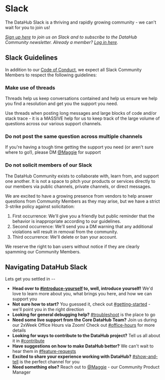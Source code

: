# Slack

The DataHub Slack is a thriving and rapidly growing community - we can't wait for you to join us!

_[Sign up here](https://slack.datahubproject.io) to join us on Slack and to subscribe to the DataHub Community newsletter. Already a member? [Log in here](https://slack.datahubproject.io)._

## Slack Guidelines

In addition to our [Code of Conduct](CODE_OF_CONDUCT.md), we expect all Slack Community Members to respect the following guidelines:

### Make use of threads

Threads help us keep conversations contained and help us ensure we help you find a resolution and get you the support you need.

Use threads when posting long messages and large blocks of code and/or stack trace - it is a MASSIVE help for us to keep track of the large volume of questions across our various support channels.

### Do not post the same question across multiple channels

If you're having a tough time getting the support you need (or aren't sure where to go!), please DM [@Maggie](https://datahubspace.slack.com/team/U0121TRV0FL) for support

### Do not solicit members of our Slack

The DataHub Community exists to collaborate with, learn from, and support one another. It is not a space to pitch your products or services directly to our members via public channels, private channels, or direct messages.

We are excited to have a growing presence from vendors to help answer questions from Community Members as they may arise, but we have a strict 3-strike policy against solicitation:

1. First occurrence: We'll give you a friendly but public reminder that the behavior is inappropriate according to our guidelines.
2. Second occurrence: We'll send you a DM warning that any additional violations will result in removal from the community.
3. Third occurrence: We'll delete or ban your account.

We reserve the right to ban users without notice if they are clearly spamming our Community Members.

## Navigating DataHub Slack

Lets get you settled in --

- **Head over to [#introduce-yourself](https://datahubspace.slack.com/archives/C01PU1K6GDP) to, well, introduce yourself!** We'd love to learn more about you, what brings you here, and how we can support you
- **Not sure how to start?** You guessed it, check out [#getting-started](https://datahubspace.slack.com/archives/CV2KB471C) - we'll point you in the right direction
- **Looking for general debugging help?** [#troubleshoot](https://datahubspace.slack.com/archives/C029A3M079U) is the place to go
- **Need some live support from the Core DataHub Team?** Join us during our 2xWeek Office Hours via Zoom! Check out [#office-hours](https://datahubspace.slack.com/archives/C02AD211493) for more details
- **Looking for ways to contribute to the DataHub project?** Tell us all about it in [#contribute](https://datahubspace.slack.com/archives/C017W0NTZHR)
- **Have suggestions on how to make DataHub better?** We can't wait to hear them in [#feature-requests](https://datahubspace.slack.com/archives/C02FWNS2F08)
- **Excited to share your experience working with DataHub?** [#show-and-tell](https://datahubspace.slack.com/archives/C02FD9PLCA0) is the perfect channel for you
- **Need something else?** Reach out to [@Maggie](https://datahubspace.slack.com/team/U0121TRV0FL) - our Community Product Manager